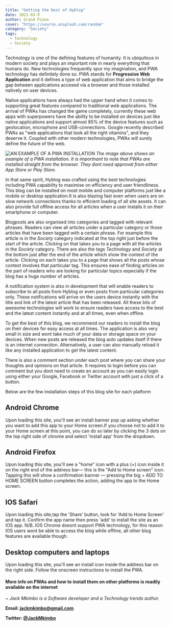 ```yaml
---
title: "Getting the best of Hyblog"
date: 2021-03-9
author: Grand Piano
cover: "https://source.unsplash.com/random"
category: "Society"
tags:
  - Technology
  - Society
---
```


Technology is one of the defining features of humanity. It is ubiquitous in modern society and plays an important role in nearly everything that humans do. New technologies frequently spur my imagination, and PWA technology has definitely done so. PWA stands for **Progressive Web Application** and it defines a type of web application that aims to bridge the gap between applications accesed via a browser and those installed natively on user devices.

Native applications have always had the upper hand when it comes to supporting great features compared to traditional web applications. The arrival of PWAs has changed the game completely, currently these web apps with superpowers have the ability to be installed on devices just like native applications and support almost 85% of the device features such as geolocation, microphone and USB-connections. Google recently described PWAs as "web applications that took all the right vitamins", and they deserve it. Coupled with other modern technologies, PWAs will surely define the future of the web.

![AN EXAMPLE OF A PWA INSTALLATION](../static/assets/pwa.png)
_The image above shows an example of a PWA installation. It is importnant to note that PWAs are installed straight from the browser. They dont need approval from either App Store or Play Store._

In that same spirit, Hyblog was crafted using the best technologies including PWA capability to maximise on efficiency and user friendliness. This blog can be installed on most mobile and computer platforms just like a mobile or desktop application.It is also blazing fast even when users are on slow network connections thanks to efficient loading of all site assets. It can also provide full offline access for all articles when a user installs it on their smartphone or computer.

Blogposts are also organised into categories and tagged with relevant phrases. Readers can view all articles under a particular category or those articles that have been tagged with a certain phrase. For example this article is in the _Society_ category indicated at the top right just before the start of the article. Clicking on that takes you to a page with all the articles in the _Society_ category. There are also the tags _Technology_ and _Society_ at the bottom just after the end of the article which show the context of the article. Clicking on each takes you to a page that shows all the posts whose context involves that particular tag. This ensures ease of finding articles on the part of readers who are looking for particular topics especially if the blog has a huge number of articles.

A notification system is also in development that will enable readers to subscribe to all posts from Hyblog or even posts from particular categories only. These notifications will arrive on the users device instantly with the title and link of the latest article that has been released. All these bits of awesome technologies will work to ensure readers have access to the best and the latest content instantly and at all times, even when offline.

To get the best of this blog, we recommend our readers to install the blog on their devices for easy access at all times. The application is also very small in size and wont take much of your data or storage space on your devices.
When new posts are released the blog auto updates itself if there is an internet connection. Alternatively, a user can also manually reload it like any installed application to get the latest content.

There is also a comment section under each post where you can share your thoughts and opinions on that article. It requires to login before you can comment but you dont need to create an account as you can easily login using either your Google, Facebook or Twitter account with just a click of a button.

Below are the few installation steps of this blog site for each platform

## Android Chrome

Upon loading this site, you'll see an install banner pop up asking whether you want to add this app to your Home screen.If you choose not to add it to your Home screen at this point, you can do so later by clicking the 3 dots on the top right side of chrome and select 'install app' from the dropdown.

## Android Firefox

Upon loading this site, you'll see a "home" icon with a plus (+) icon inside it on the right end of the address bar— this is the "Add to Home screen" icon. Tapping this will show a confirmation banner — pressing the big + ADD TO HOME SCREEN button completes the action, adding the app to the Home screen.

## IOS Safari

Upon loading this site,tap the 'Share' button, look for 'Add to Home Screen' and tap it. Confirm the app name then press 'add' to install the site as an IOS app.
N/B..IOS Chrome doesnt support PWA technology, for this reason IOS users wont be able to access the blog while offline, all other blog features are available though.

## Desktop computers and laptops

Upon loading this site, you'll see an install icon inside the address bar on the right side. Follow the onscreen instructions to install the PWA.

#### More info on PWAs and how to install them on other platforms is readily available on the internet

_~ Jack Mkimbo is a Software developer and a Technology trends author._

**Email: [jackmkimbo@gmail.com](mailto:jackmkimbo@gmail.com)**

**Twitter: [@JackMkimbo](https://twitter.com/JackMkimbo)**
